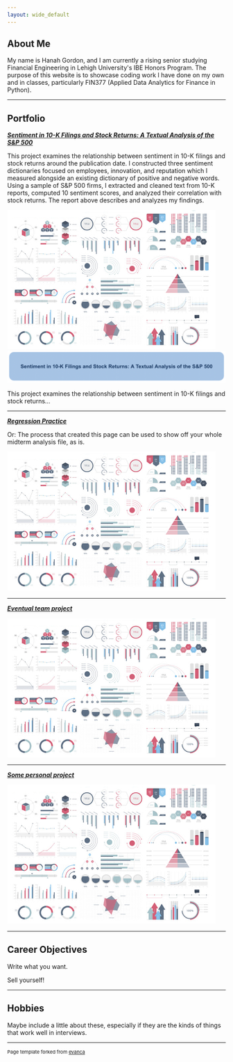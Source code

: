 ```yaml
---
layout: wide_default
---  
```

## About Me


My name is Hanah Gordon, and I am currently a rising senior studying Financial Engineering in Lehigh University's IBE Honors Program. The purpose of this website is to showcase coding work I have done on my own and in classes, particularly FIN377 (Applied Data Analytics for Finance in Python).

<!-- Upload your own photo and change the path -->

<p style="text-align:center;">
<!--   <img class="img-circle" src="/images/Senior picture.jpg" width="50%"> -->
</p>

---

## Portfolio

<!-- You can link to other websites, PDFs in this repo, and other pages in this repo -->

_**[Sentiment in 10-K Filings and Stock Returns: A Textual Analysis of the S&P 500](report/report.md)**_

This project examines the relationship between sentiment in 10-K filings and stock returns around the publication date. I constructed three sentiment dictionaries focused on employees, innovation, and reputation which I measured alongside an existing dictionary of positive and negative words. Using a sample of S&P 500 firms, I extracted and cleaned text from 10-K reports, computed 10 sentiment scores, and analyzed their correlation with stock returns. The report above describes and analyzes my findings.

<img src="images/dummy_thumbnail.jpg?raw=true"/>

<a href="report/report.md">
  <img src="pics/midterm_project.png?raw=true" alt="10-Ks Project Thumbnail" />
</a>

<p>This project examines the relationship between sentiment in 10-K filings and stock returns...</p>


---

_**[Regression Practice](report/report.md)**_

Or: The process that created this page can be used to show off your whole midterm analysis file, as is.

<img src="images/dummy_thumbnail.jpg?raw=true"/>

---

_**[Eventual team project](https://donbowen.github.io/teamproject/)**_

<img src="images/dummy_thumbnail.jpg?raw=true"/>

---

_**[Some personal project](/pdf/sample_presentation.pdf)**_

<img src="images/dummy_thumbnail.jpg?raw=true"/>

---

## Career Objectives

Write what you want. 

Sell yourself!

---

## Hobbies

Maybe include a little about these, especially if they are the kinds of things that work well in interviews.

---
<p style="font-size:11px">Page template forked from <a href="https://github.com/evanca/quick-portfolio">evanca</a></p>
<!-- Remove above link if you don't want to attibute -->

